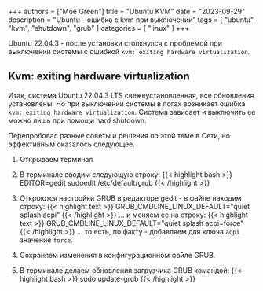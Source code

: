 +++
authors = ["Moe Green"]
title = "Ubuntu KVM"
date = "2023-09-29"
description = "Ubuntu - ошибка с kvm при выключении"
tags = [
    "ubuntu",
    "kvm",
    "shutdown",
    "grub"
]
categories = [
    "linux"
]
+++

Ubuntu 22.04.3 - после установки столкнулся с проблемой при выключении системы с ошибкой `kvm: exiting hardware virtualization`.

## Kvm: exiting hardware virtualization <!--more-->

Итак, система Ubuntu 22.04.3 LTS свежеустановленная, все обновления установлены. Но при выключении системы в логах возникает ошибка `kvm: exiting hardware virtualization`. Система зависает и выключить ее можно лишь при помощи hard shutdown.

Перепробовал разные советы и решения по этой теме в Сети, но эффективным оказалось следующее.

1. Открываем терминал

2. В терминале вводим следующую строку:
{{< highlight bash >}}
EDITOR=gedit sudoedit /etc/default/grub
{{< /highlight >}}

3. Откроются настройки GRUB в редакторе gedit - в файле находим строку:
{{< highlight text >}}
GRUB_CMDLINE_LINUX_DEFAULT="quiet splash acpi"
{{< /highlight >}}
... и меняем ее на строку:
{{< highlight text >}}
GRUB_CMDLINE_LINUX_DEFAULT="quiet splash acpi=force"
{{< /highlight >}}
... то есть, по факту - добавляем для ключа `acpi` значение `force`.

4. Сохраняем изменения в конфигурационном файле GRUB.

5. В терминале делаем обновления загрузчика GRUB командой:
{{< highlight bash >}}
sudo update-grub
{{< /highlight >}}
